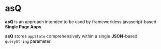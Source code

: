 # asQ
**asQ** is an approach intended to be used by frameworkless javascript-based **Single Page Apps**.

**asQ** stores `appState` comprehensively within a single **JSON**-based `queryString` parameter.
